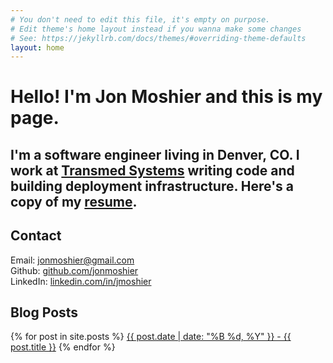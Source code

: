```yaml
---
# You don't need to edit this file, it's empty on purpose.
# Edit theme's home layout instead if you wanna make some changes
# See: https://jekyllrb.com/docs/themes/#overriding-theme-defaults
layout: home
---
```


# Hello! I'm Jon Moshier and this is my page. 

## I'm a software engineer living in Denver, CO. I work at [Transmed Systems](http://xbtransmed.com) writing code and building deployment infrastructure. Here's a copy of my [resume](https://github.com/jonmoshier/resume/blob/master/jonmoshier-resume.pdf).

## Contact
Email: [jonmoshier@gmail.com](mailto:jonmoshier@gmail.com)  
Github: [github.com/jonmoshier](https://github.com/jonmoshier)  
LinkedIn: [linkedin.com/in/jmoshier](https://linkedin.com/in/jmoshier)

## Blog Posts

{% for post in site.posts %}
<a href="{{ post.url }}">{{ post.date | date: "%B %d, %Y" }} - {{ post.title }}</a>
{% endfor %}
